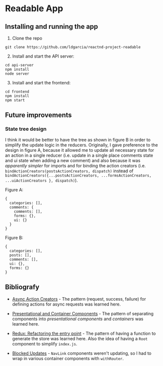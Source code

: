 # Readable App

## Installing and running the app

1. Clone the repo
````
git clone https://github.com/ldgarcia/reactnd-project-readable
````

2. Install and start the API server:
````
cd api-server
npm install
node server
````

3. Install and start the frontend:
````
cd frontend
npm install
npm start
````

## Future improvements

### State tree design
I think it would be better to have the tree as shown in figure B in order to simplify the update logic in the reducers. Originally, I gave preference to the design in figure A, because it allowed me to update all necessary state for an action in a single reducer (i.e. update in a single place comments state and ui state when adding a new comment) and also because it was _apparently simpler_ for imports and for binding the action creators (i.e. `bindActionCreators(postsActionCreators, dispatch)` instead of `bindActionCreators({...postsActionCreators, ...formsActionCreators, ...uiActionCreators }, dispatch)`).

Figure A:
````
{
  categories: [],
  comments: {
    comments: [],
    forms: {},
    ui: {}
  }
}
````

Figure B:
````
{
  categories: [],
  posts: [],
  comments: [],
  ui: {},
  forms: {}
}
````

## Bibliografy

* [Async Action Creators](http://redux.js.org/docs/recipes/ReducingBoilerplate.html#async-action-creators) - The pattern (request, success, failure) for defining actions for async requests was learned here.

* [Presentational and Container Components](http://redux.js.org/docs/basics/UsageWithReact.html#presentational-and-container-components) - The pattern of separating components into _presentational components_ and _containers_ was learned here.

* [Redux: Refactoring the entry point](https://egghead.io/lessons/javascript-redux-refactoring-the-entry-point) - The pattern of having a function to generate the store was learned here. Also the idea of having a `Root` component to simplify `index.js`.

* [Blocked Updates](https://reacttraining.com/react-router/core/guides/redux-integration/blocked-updates) - `NavLink` components weren't updating, so I had to wrap in various container components with `withRouter`.
